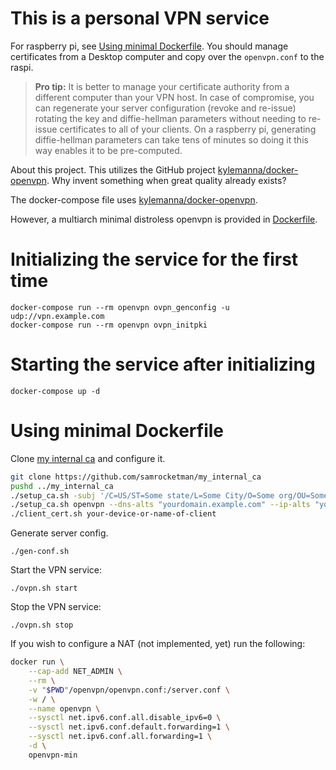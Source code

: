 # This is a personal VPN service

For raspberry pi, see [Using minimal Dockerfile](#using-minimal-dockerfile).
You should manage certificates from a Desktop computer and copy over the
`openvpn.conf` to the raspi.

> **Pro tip:** It is better to manage your certificate authority from a
> different computer than your VPN host.  In case of compromise, you can
> regenerate your server configuration (revoke and re-issue) rotating the key
> and diffie-hellman parameters without needing to re-issue certificates to all
> of your clients.  On a raspberry pi, generating diffie-hellman parameters can
> take tens of minutes so doing it this way enables it to be pre-computed.

About this project.  This utilizes the GitHub project
[kylemanna/docker-openvpn][upstream].  Why invent something when great quality
already exists?

The docker-compose file uses [kylemanna/docker-openvpn][upstream].

However, a multiarch minimal distroless openvpn is provided in
[Dockerfile](Dockerfile).

# Initializing the service for the first time

    docker-compose run --rm openvpn ovpn_genconfig -u udp://vpn.example.com
    docker-compose run --rm openvpn ovpn_initpki

# Starting the service after initializing

    docker-compose up -d

# Using minimal Dockerfile

Clone [my internal ca][my_internal_ca] and configure it.

```bash
git clone https://github.com/samrocketman/my_internal_ca
pushd ../my_internal_ca
./setup_ca.sh -subj '/C=US/ST=Some state/L=Some City/O=Some org/OU=Some department/CN=My Root CA'
./setup_ca.sh openvpn --dns-alts "yourdomain.example.com" --ip-alts "your public IP"
./client_cert.sh your-device-or-name-of-client
```

Generate server config.

    ./gen-conf.sh

Start the VPN service:

    ./ovpn.sh start

Stop the VPN service:

    ./ovpn.sh stop

If you wish to configure a NAT (not implemented, yet) run the following:

```bash
docker run \
    --cap-add NET_ADMIN \
    --rm \
    -v "$PWD"/openvpn/openvpn.conf:/server.conf \
    -w / \
    --name openvpn \
    --sysctl net.ipv6.conf.all.disable_ipv6=0 \
    --sysctl net.ipv6.conf.default.forwarding=1 \
    --sysctl net.ipv6.conf.all.forwarding=1 \
    -d \
    openvpn-min
```

[my_internal_ca]: https://github.com/samrocketman/my_internal_ca
[upstream]: https://github.com/kylemanna/docker-openvpn
